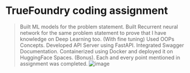 # TrueFoundry coding assignment

>Built ML models for the problem statement.
Built Recurrent neural network for the same problem statement to prove that I have knowledge on Deep Learning too. (With fine tuning)
Used OOPs Concepts.
Developed API Server using FastAPI.
Integrated Swagger Documentation.
Containerized using Docker and deployed it on HuggingFace Spaces. (Bonus).
Each and every point mentioned in assignment was completed.
![image](https://user-images.githubusercontent.com/77894804/209321977-8d6be037-9da9-4af3-bc91-14355005ad6c.png)

